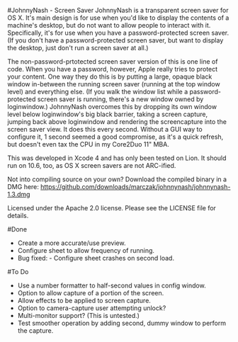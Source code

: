 #JohnnyNash  - Screen Saver
JohnnyNash is a transparent screen saver for OS X. It's main design is for use when you'd like to display the contents of a machine's desktop, but do not want to allow people to interact with it. Specifically, it's for use when you have a password-protected screen saver. (If you don't have a password-protected screen saver, but want to display the desktop, just don't run a screen saver at all.)

The non-password-prtotected screen saver version of this is one line of code. When you have a password, however, Apple really tries to protect your content. One way they do this is by putting a large, opaque black window in-between the running screen saver (running at the top window level) and everything else. (If you walk the window list while a password-protected screen saver is running, there's a new window owned by loginwindow.) JohnnyNash overcomes this by dropping its own window level below loginwindow's big black barrier, taking a screen capture, jumping back above loginwindow and rendering the screencapture into the screen saver view. It does this every second. Without a GUI way to configure it, 1 second seemed a good compromise, as it's a quick refresh, but doesn't even tax the CPU in my Core2Duo 11" MBA.

This was developed in Xcode 4 and has only been tested on Lion. It should run on 10.6, too, as OS X screen savers are not ARC-ified.

Not into compiling source on your own? Download the compiled binary in a DMG here: https://github.com/downloads/marczak/johnnynash/johnnynash-1.3.dmg


Licensed under the Apache 2.0 license. Please see the LICENSE file for details.

#Done
- Create a more accurate/use preview.
- Configure sheet to allow frequency of running.
- Bug fixed: - Configure sheet crashes on second load.

#To Do
- Use a number formatter to half-second values in config window.
- Option to allow capture of a portion of the screen.
- Allow effects to be applied to screen capture.
- Option to camera-capture user attempting unlock?
- Multi-monitor support? (This is untested.)
- Test smoother operation by adding second, dummy window to perform the capture.
